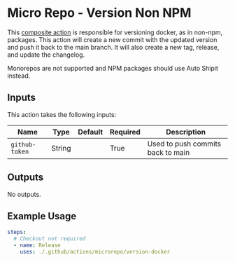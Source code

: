 # Micro Repo - Version Non NPM

This [composite action](./action.yml) is responsible for versioning docker, as
in non-npm, packages. This action will create a new commit with the updated
version and push it back to the main branch. It will also create a new tag,
release, and update the changelog.

Monorepos are not supported and NPM packages should use Auto Shipit instead.

## Inputs

This action takes the following inputs:

| Name           | Type   | Default | Required | Description                       |
| -------------- | ------ | ------- | -------- | --------------------------------- |
| `github-token` | String |         | True     | Used to push commits back to main |

## Outputs

No outputs.

## Example Usage

```yaml
steps:
  # Checkout not required
  - name: Release
    uses: ./.github/actions/microrepo/version-docker
```

